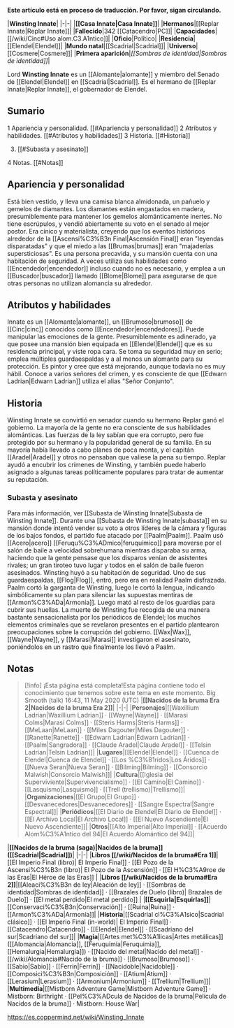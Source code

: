 **Este artículo está en proceso de traducción. Por favor, sigan circulando.**


|**Winsting Innate**|
|-|-|
|**[[Casa Innate\|Casa Innate]]**|
|**Hermanos**|[[Replar Innate\|Replar Innate]]|
|**Fallecido**|342 [[Catacendro\|PC]]|
|**Capacidades**|[[/wiki/Cinc#Uso alom.C3.A1ntico]]|
|**Oficio**|Político|
|**Residencia**|[[Elendel\|Elendel]]|
|**Mundo natal**|[[Scadrial\|Scadrial]]|
|**Universo**|[[Cosmere\|Cosmere]]|
|**Primera aparición**|*[[Sombras de identidad\|Sombras de identidad]]*|

Lord **Winsting Innate** es un [[Alomante\|alomante]] y miembro del Senado de [[Elendel\|Elendel]] en [[Scadrial\|Scadrial]]. Es el hermano de [[Replar Innate\|Replar Innate]], el gobernador de Elendel.

## Sumario

1 Apariencia y personalidad. [[#Apariencia y personalidad]] 
2 Atributos y habilidades. [[#Atributos y habilidades]] 
3 Historia. [[#Historia]] 

3. [[#Subasta y asesinato]] 


4 Notas. [[#Notas]] 


## Apariencia y personalidad
Está bien vestido, y lleva una camisa blanca almidonada, un pañuelo y gemelos de diamantes. Los diamantes están engastados en madera, presumiblemente para mantener los gemelos alománticamente inertes.
No tiene escrúpulos, y vendió abiertamente su voto en el senado al mejor postor. Era cínico y materialista, creyendo que los eventos históricos alrededor de la [[Ascensi%C3%B3n Final\|Ascensión Final]] eran "leyendas disparatadas" y que el miedo a las [[Brumas\|brumas]] eran "majaderías supersticiosas". Es una persona precavida, y su mansión cuenta con una habitación de seguridad. A veces utiliza sus habilidades como [[Encendedor\|encendedor]] incluso cuando no es necesario, y emplea a un [[Buscador\|buscador]] llamado [[Blome\|Blome]] para asegurarse de que otras personas no utilizan alomancia su alrededor.

## Atributos y habilidades
Innate es un [[Alomante\|alomante]], un [[Brumoso\|brumoso]] de [[Cinc\|cinc]] conocidos como [[Encendedor\|encendedores]]. Puede manipular las emociones de la gente. Presumiblemente es adinerado, ya que posee una mansión bien equipada en [[Elendel\|Elendel]] que es su residencia principal, y viste ropa cara. Se toma su seguridad muy en serio; emplea múltiples guardaespaldas y a al menos un alomante para su protección.
Es pintor y cree que está mejorando, aunque todavía no es muy hábil.
Conoce a varios señores del crimen, y es consciente de que [[Edwarn Ladrian\|Edwarn Ladrian]] utiliza el alias "Señor Conjunto".

## Historia
Winsting Innate se convirtió en senador cuando su hermano Replar ganó el gobierno. La mayoría de la gente no era consciente de sus habilidades alománticas. Las fuerzas de la ley sabían que era corrupto, pero fue protegido por su hermano y la popularidad general de su familia. En su mayoría había llevado a cabo planes de poca monta, y el capitán [[Aradel\|Aradel]] y otros no pensaban que valiese la pena su tiempo. Replar ayudó a encubrir los crímenes de Winsting, y también puede haberlo asignado a algunas tareas políticamente populares para tratar de aumentar su reputación.

### Subasta y asesinato
Para más información, ver [[Subasta de Winsting Innate\|Subasta de Winsting Innate]].
Durante una [[Subasta de Winsting Innate\|subasta]] en su mansión donde intentó vender su voto a otros líderes de la cámara y figuras de los bajos fondos, el partido fue atacado por [[Paalm\|Paalm]]. Paalm usó [[Acero\|acero]] [[Feruqu%C3%ADmico\|feruquímico]] para moverse por el salón de baile a velocidad sobrehumana mientras disparaba su arma, haciendo que la gente pensase que los disparos venían de asistentes rivales; un gran tiroteo tuvo lugar y todos en el salón de baile fueron asesinados. Winsting huyó a su habitación de seguridad. Uno de sus guardaespaldas, [[Flog\|Flog]], entró, pero era en realidad Paalm disfrazada. Paalm cortó la garganta de Winsting, luego le cortó la lengua, indicando simbólicamente su plan para silenciar las supuestas mentiras de [[Armon%C3%ADa\|Armonía]]. Luego mató al resto de los guardias para cubrir sus huellas.
La muerte de Winsting fue recogida de una manera bastante sensacionalista por los periódicos de Elendel; los muchos elementos criminales que se revelaron presentes en el partido plantearon preocupaciones sobre la corrupción del gobierno. [[Wax\|Wax]], [[Wayne\|Wayne]], y [[Marasi\|Marasi]] investigaron el asesinato, poniéndolos en un rastro que finalmente los llevó a Paalm.

## Notas

> [!info] ¡Esta página está completa!Esta página contiene todo el conocimiento que tenemos sobre este tema en este momento.
Big Smooth (talk) 16:43, 11 May 2020 (UTC)
|**[[Nacidos de la bruma Era 2\|Nacidos de la bruma Era 2]]**|
|-|-|
|**Personajes**|[[Waxillium Ladrian\|Waxillium Ladrian]] · [[Wayne\|Wayne]] · [[Marasi Colms\|Marasi Colms]] · [[Steris Harms\|Steris Harms]] · [[MeLaan\|MeLaan]] · [[Miles Dagouter\|Miles Dagouter]] · [[Ranette\|Ranette]] · [[Edwarn Ladrian\|Edwarn Ladrian]] · [[Paalm\|Sangradora]] · [[Claude Aradel\|Claude Aradel]] · [[Telsin Ladrian\|Telsin Ladrian]]|
|**Lugares**|[[Elendel\|Elendel]] · [[Cuenca de Elendel\|Cuenca de Elendel]] · [[Los %C3%81ridos\|Los Áridos]] · [[Nueva Seran\|Nueva Seran]] · [[Bilming\|Bilming]] · [[Consorcio Malwish\|Consorcio Malwish]]|
|**Cultura**|[[Iglesia del Superviviente\|Supervivencialismo]] · [[El Camino\|El Camino]] · [[Lasquismo\|Lasquismo]] · [[Trell (trellismo)\|Trellismo]]|
|**Organizaciones**|[[El Grupo\|El Grupo]] · [[Desvanecedores\|Desvanecedores]] · [[Sangre Espectral\|Sangre Espectral]]|
|**Periódicos**|[[El Diario de Elendel\|El Diario de Elendel]] · [[El Archivo Local\|El Archivo Local]] · [[El Nuevo Ascendiente\|El Nuevo Ascendiente]]|
|**Otros**|[[Alto Imperial\|Alto Imperial]] · [[Acuerdo Alom%C3%A1ntico del 94\|El Acuerdo Alomántico del 94]]|

|**[[Nacidos de la bruma (saga)\|Nacidos de la bruma]] ([[Scadrial\|Scadrial]])**|
|-|-|
|**Libros [[/wiki/Nacidos de la bruma#Era 1]]**|[[El Imperio Final (libro)\| El Imperio Final]] · [[El Pozo de la Ascensi%C3%B3n (libro)\| El Pozo de la Ascensión]] · [[El H%C3%A9roe de las Eras\|El Héroe de las Eras]] |
|**Libros [[/wiki/Nacidos de la bruma#Era 2]]**|[[Aleaci%C3%B3n de ley\|Aleación de ley]] · [[Sombras de identidad\|Sombras de identidad]] · [[Brazales de Duelo (libro)\| Brazales de Duelo]] · [[El metal perdido\|El metal perdido]]  |
|**[[Esquirla\|Esquirlas]]**|[[Conservaci%C3%B3n\|Conservación]] · [[Ruina\|Ruina]] · [[Armon%C3%ADa\|Armonía]]|
|**Historia**|[[Scadrial cl%C3%A1sico\|Scadrial clásico]] · [[El Imperio Final (in-world)\| El Imperio Final]] · [[Catacendro\|Catacendro]] · [[Elendel\|Elendel]] · [[Scadriano del sur\|Scadriano del sur]]|
|**Magia**|[[Artes met%C3%A1licas\|Artes metálicas]] ([[Alomancia\|Alomancia]], [[Feruquimia\|Feruquimia]], [[Hemalurgia\|Hemalurgia]]) · [[Nacido del metal\|Nacido del metal]] · [[/wiki/Alomancia#Nacido de la bruma]] · [[Brumoso\|Brumoso]] · [[Sabio\|Sabio]] · [[Ferrin\|Ferrin]] · [[Nacidoble\|Nacidoble]] · [[Composici%C3%B3n\|Composición]] · [[Atium\|Atium]] · [[Lerasium\|Lerasium]] · [[Armonium\|Armonium]] · [[Trellium\|Trellium]]|
|**Multimedia**|[[Mistborn Adventure Game\|Mistborn Adventure Game‎‎]] · Mistborn: Birthright · [[Pel%C3%ADcula de Nacidos de la bruma\|Película de Nacidos de la bruma]] · Mistborn: House War|



https://es.coppermind.net/wiki/Winsting_Innate